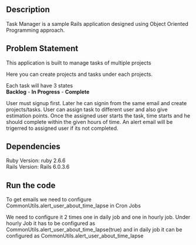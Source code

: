 ## Description
Task Manager is a sample Rails application designed using Object Oriented Programming approach.

## Problem Statement
This application is built to manage tasks of multiple projects  

Here you can create projects and tasks under each projects.  

Each task will have 3 states  
**Backlog** - **In Progress** - **Complete**  

User must signup first. Later he can signin from the same email and create projects/tasks. User can assign task to different user and also give estimation points. Once the assigned user starts the task, time starts and he should complete within the given hours of time. An alert email will be trigerred to assigned user if its not completed.

## Dependencies
Ruby Version: ruby 2.6.6  
Rails Version: Rails 6.0.3.6  

## Run the code
To get emails we need to configure CommonUtils.alert_user_about_time_lapse in Cron Jobs  

We need to configure it 2 times one in daily job and one in hourly job. Under hourly Job it has to be configured as CommonUtils.alert_user_about_time_lapse(true) and in daily job it can be configured as CommonUtils.alert_user_about_time_lapse  

